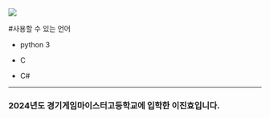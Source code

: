 <img src="https://capsule-render.vercel.app/api?type=soft&height=300&color=ff6600&text=(:&section=footer&textBg=false&fontSize=105&fontColor=f00600&rotate=270">


#사용할 수 있는 언어
* python 3

* C

* C#

* * *

### 2024년도 경기게임마이스터고등학교에 입학한 이진효입니다.
